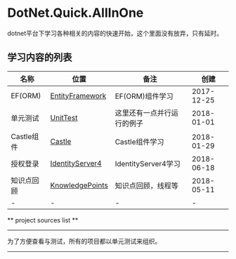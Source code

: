 # DotNet.Quick.AllInOne

dotnet平台下学习各种相关的内容的快速开始，这个里面没有放弃，只有延时。

## 学习内容的列表

|名称|位置|备注|创建|
|-|-|-|-|
|EF(ORM)|[EntityFramework]|EF(ORM)组件学习|2017-12-25|
|单元测试|[UnitTest]|这里还有一点并行运行的例子|2018-01-01|
|Castle组件|[Castle]|Castle组件学习|2018-01-29|
|授权登录|[IdentityServer4]|IdentityServer4学习|2018-06-18|
|知识点回顾|[KnowledgePoints]|知识点回顾，线程等|2018-05-11|
|-|-|-|-|

** project  sources list **

[EntityFramework]: sources/EntityFramework "EntityFramework"
[UnitTest]: sources/UnitTest "UnitTest"
[Castle]: sources/Castle "Castle"
[IdentityServer4]: sources/IdentityServer4 "IdentityServer4"

[KnowledgePoints]: sources/UnitTest/DotNetCore.KnowledgePoint.DemoTests "KnowledgePoints"

[icon]: ./doc/icon48.png "Rbp icon"
[logo]: ./doc/icon128.png "Rbp Logo"

--------

为了方便查看与测试，所有的项目都以单元测试来组织。

--------